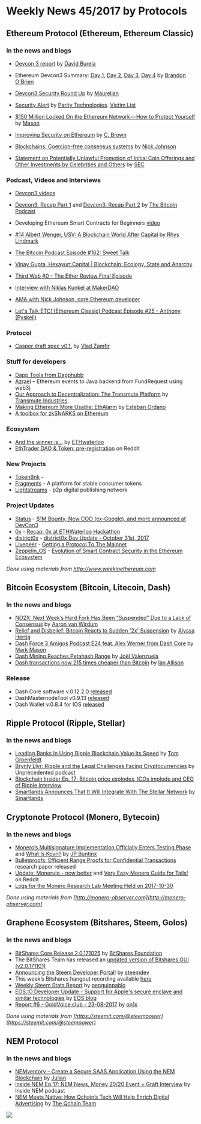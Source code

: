 
# Weekly News 45/2017 by Protocols
## Ethereum Protocol (Ethereum, Ethereum Classic)
### In the news and blogs

* [Devcon 3 report](https://davidburela.wordpress.com/2017/11/02/devcon-3-report-day-1-core-systems) by [David Burela](https://davidburela.wordpress.com/author/davidburela)
* Ethereum Devcon3 Summary: [Day 1](https://techburst.io/ethereum-devcon3-summary-day-1-1de50737d40), [Day 2](https://medium.com/@brandon.obrien/ethereum-devcon3-summary-day-2-b45832d7d748), [Day 3](https://medium.com/@brandon.obrien/ethereum-devcon3-summary-day-3-c374c1dd9f48), [Day 4](https://medium.com/@brandon.obrien/ethereum-devcon3-summary-day-4-a5e87829164e) by [Brandon O'Brien](https://techburst.io/@brandon.obrien)
* [Devcon3 Security Round Up](https://medium.com/@maurelian/devcon3-security-round-up-e7754cd30c23) by [Maurelian](https://medium.com/@maurelian)
* [Security Alert](https://paritytech.io/blog/security-alert.html) by [Parity Technologies](https://paritytech.io/blog.html). [Victim List](https://github.com/barrywhitehat1/Parity2VictimList)
* [$150 Million Locked On the Ethereum Network — How to Protect Yourself](https://medium.com/tokenstandards/150-million-locked-on-the-ethereum-network-how-to-protect-yourself-d687d17ed810) by [Mason](https://medium.com/@masonic_tweets)
* [Improving Security on Ethereum](https://medium.com/@hackdomETH/improving-security-on-ethereum-457fd77ec0ce) by [C. Brown](https://medium.com/@hackdomETH)
* [Blockchains: Coercion-free consensus systems](https://hackernoon.com/blockchains-coercion-free-consensus-systems-30e78b4332ea) by [Nick Johnson](https://hackernoon.com/@weka)

* [Statement on Potentially Unlawful Promotion of Initial Coin Offerings and Other Investments by Celebrities and Others](https://www.sec.gov/news/public-statement/statement-potentially-unlawful-promotion-icos) by [SEC](https://www.sec.gov/)


### Podcast, Videos and Interviews
* [Devcon3 videos](https://www.youtube.com/channel/UCNOfzGXD_C9YMYmnefmPH0g/videos)
* [Devcon3: Recap Part 1](http://thebitcoinpodcast.com/devcon3-recap-part-1/) and [Devcon3: Recap Part 2](http://thebitcoinpodcast.com/devcon3-recap-part-2/) by [The Bitcoin Podcast](http://thebitcoinpodcast.com/)
* Developing Ethereum Smart Contracts for Beginners [video](https://coursetro.com/courses/20/Developing-Ethereum-Smart-Contracts-for-Beginners)

* [#14 Albert Wenger, USV: A Blockchain World After Capital](https://medium.com/@RhysLindmark/14-albert-wenger-usv-a-blockchain-world-after-capital-7a1458ab9877) by [Rhys Lindmark](https://medium.com/@RhysLindmark)
* [The Bitcoin Podcast Episode #162: Sweet Talk](http://thebitcoinpodcast.com/episode-162/)
* [Vinay Gupta, Hexayurt.Capital | Blockchain: Ecology, State and Anarchy](https://www.youtube.com/watch?v=CjrGVIP9lPA&feature=youtu.be)
* [Third Web #0 - The Ether Review Final Episode](https://soundcloud.com/arthurfalls/third-web-0-the-ether-review-final-mixdown)
* [Interview with Niklas Kunkel at MakerDAO](http://www.turingcomplete.co/23934-interviews/94962-interview-with-niklas-kunkel-at-makerdao)
* [AMA with Nick Johnson, core Ethereum developer](https://www.youtube.com/watch?v=7Yk7ObLgeL4&feature=youtu.be&t=556)
* [Let's Talk ETC! (Ethereum Classic) Podcast Episode #25 - Anthony (Pyskell)](https://www.reddit.com/r/EthereumClassic/comments/79kxev/lets_talk_etc_ethereum_classic_25_anthony_pyskell/)


### Protocol
* [Casper draft spec v0.1.](https://github.com/ethereum/research/blob/master/papers/CasperTFG/CasperTFG.pdf) by [Vlad Zamfir](https://twitter.com/vladzamfir) 

### Stuff for developers
* [Dapp Tools from Dapphubb](https://dapp.tools/)
* [Azrael](https://github.com/fundrequest/azrael) – Ethereum events to Java backend from FundRequest using web3j
* [Our Approach to Decentralization: The Transmute Platform](https://medium.com/transmute-techtalk/in-this-post-we-will-explore-our-technical-roadmap-and-comment-on-some-common-questions-asked-of-1ad22b6ac6cd) by [Transmute Industries](https://medium.com/@TransmuteNews) 
* [Making Ethereum More Usable: EthAlarm](https://blog.decentraland.org/making-ethereum-more-usable-ethalarm-233660030d30) by [Esteban Ordano](https://blog.decentraland.org/@eordano)
* [A toolbox for zkSNARKS on Ethereum](https://github.com/JacobEberhardt/ZoKrates)


### Ecosystem
* [And the winner is...](https://ethwaterloo.devpost.com/updates/7638-and-the-winner-is) by [ETHwaterloo](https://ethwaterloo.devpost.com/)
* [EthTrader DAO & Token: pre-registration](https://www.reddit.com/r/ethtrader/comments/79osxq/ethtrader_dao_token_preregistration/) on Reddit

### New Projects
* [TokenBnk](https://tokenbnk.com/) - 
* [Fragments](https://www.frgcoin.com/) - A platform for stable consumer tokens 
* [Lightstreams](https://github.com/lightstreams/lightstreams/blob/master/white-paper.md) - p2p digital publishing network

### Project Updates
* [Status](https://status.im/) - [$1M Bounty, New COO (ex-Google), and more announced at DevCon3](https://blog.status.im/1m-bounty-new-coo-ex-google-and-more-announced-at-devcon3-7c3ed1386a24)
* [0x](https://0xproject.com/) - [Recap: 0x at ETHWaterloo Hackathon](https://blog.0xproject.com/recap-0x-at-ethwaterloo-hackathon-d43e9b658f97)
* [district0x](https://district0x.io/) - [district0x Dev Update - October 31st, 2017](https://blog.district0x.io/district0x-dev-update-october-31st-2017-b7672e3d3f03)
* [Livepeer](https://livepeer.org/) - [Getting a Protocol To The Mainnet](https://medium.com/livepeer-blog/getting-a-protocol-to-the-mainnet-3912bd549d37)
* [Zeppelin_OS](https://zeppelinos.org/) - [Evolution of Smart Contract Security in the Ethereum Ecosystem](https://blog.zeppelinos.org/)


*Done using materials from http://www.weekinethereum.com*

## Bitcoin Ecosystem (Bitcoin, Litecoin, Dash)
### In the news and blogs

* [NO2X: Next Week’s Hard Fork Has Been “Suspended” Due to a Lack of Consensus](https://bitcoinmagazine.com/articles/no2x-next-weeks-hard-fork-has-been-suspended-due-lack-consensus/) by [Aaron van Wirdum](https://bitcoinmagazine.com/authors/aaron-van-wirdum/)
* [Relief and Disbelief: Bitcoin Reacts to Sudden '2x' Suspension](https://www.coindesk.com/relief-disbelief-bitcoin-reacts-sudden-2x-suspension/) by [Alyssa Hertig](https://www.coindesk.com/author/alyssa-hertig/)
* [Dash Force 3 Amigos Podcast E24 feat. Alex Werner from Dash Core](https://www.dashforcenews.com/dash-force-3-amigos-podcast-e24-feat-alex-werner-dash-core/) by [Mark Mason](https://www.dashforcenews.com/author/markm/)
* [Dash Mining Reaches Petahash Range](https://www.dashforcenews.com/dash-mining-reaches-petahash-range/) by [Joël Valenzuela](https://www.dashforcenews.com/author/joelvalenzuela/)
* [Dash transactions now 215 times cheaper than Bitcoin](http://www.ibtimes.co.uk/dash-transactions-now-215-times-cheaper-bitcoin-1646464) by [Ian Allison](http://www.ibtimes.co.uk/reporters/ian-allison)

### Release
*  Dash Core software v.0.12.2.0 [released](https://www.dash.org/forum/threads/version-12-2-release.17807/) 
* DashMasternodeTool v0.9.13 [released](https://www.dash.org/forum/threads/gui-tool-for-running-masternode-with-trezor.13748/page-7#post-145630)
* Dash Wallet v.0.8.4 for IOS [released](https://itunes.apple.com/de/app/dash-wallet/id1206647026?l=en&mt=8)

## Ripple Protocol (Ripple, Stellar)
### In the news and blogs
* [Leading Banks In Using Ripple Blockchain Value Its Speed](https://www.forbes.com/sites/tomgroenfeldt/2017/11/01/leading-banks-in-using-ripple-blockchain-value-its-speed/#7473ac933930) by [Tom Groenfeldt](https://www.forbes.com/sites/tomgroenfeldt/#2a586a6a5004)
* [Brynly Llyr: Ripple and the Legal Challenges Facing Cryptocurrencies](http://unprecedented.libsyn.com/brynly-llyr-ripple-and-the-legal-challenges-facing-cryptocurrencies) by Unprecedented podcast
* [Blockchain Insider Ep. 17: Bitcoin price explodes, ICOs implode and CEO of Ripple Interview](http://fireside.fm/s/Fs_9V6FE+i5DM0L3-)
* [Smartlands Announces That It Will Integrate With The Stellar Network](https://medium.com/@smartlands/smartlands-announces-that-it-will-integrate-with-the-stellar-network-ab2d8c32a25d) by [Smartlands](https://medium.com/@smartlands)


## Cryptonote Protocol (Monero, Bytecoin)
### In the news and blogs
* [Monero’s Multisignature Implementation Officially Enters Testing Phase](https://themerkle.com/moneros-multisignature-implementation-officially-enters-testing-phase/) and [What Is Kovri?](https://themerkle.com/what-is-kovri/) by [JP Buntinx](https://themerkle.com/author/writer10/)
* [Bulletproofs: Efficient Range Proofs for
Confidential Transactions](http://web.stanford.edu/~buenz/pubs/bulletproofs.pdf) research paper released
* [Update: Monerujo - now better](https://www.reddit.com/r/Monero/comments/7ar9k1/update_monerujo_now_better/) and [Very Easy Monero Guide for Tails!](https://www.reddit.com/r/Monero/comments/7agnwc/very_easy_monero_guide_for_tails/) on Reddit
* [Logs for the Monero Research Lab Meeting Held on 2017-10-30](https://getmonero.org/2017/10/30/logs-for-the-Monero-Research-Lab-meeting-held-on-2017-10-30.html)



*Done using materials from [http://monero-observer.com](http://monero-observer.com)* 


## Graphene Ecosystem (Bitshares, Steem, Golos)
### In the news and blogs
* [BitShares Core Release 2.0.171025](https://steemit.com/bitshares/@bitshares.fdn/bitshares-core-release-2-0-171025) by [BitShares Foundation](https://steemit.com/@bitshares.fdn)
* The BitShares Team has released an [updated version of Bitshares GUI (v2.0.171101)](https://steemit.com/bitshares/@billbutler/bitshares-gui-release-v2-0-171101)
* [Announcing the Steem Developer Portal!](https://steemit.com/steemdev/@steemitdev/announcing-the-steem-developer-portal) by [steemdev](https://steemit.com/@steemitdev)
* This week’s Bitshares hangout recording available [here](https://steemit.com/beyondbitcoin/@africa/bitshares-hangout-2017-10-28-beyond-bitcoin-radioshow-raw-recording-for-impatients)
* [Weekly Steem Stats Report](https://steemit.com/steemit/@penguinpablo/weekly-steem-stats-report-monday-october-30-2017) by [penguinpablo](https://steemit.com/@penguinpablo)
* [EOS.IO Developer Update - Support for Apple's secure enclave and similar technologies](https://steemit.com/eos/@dan/eos-io-developer-update-support-for-apple-s-secure-enclave-and-similar-technologies) by [EOS blog](https://steemit.com/@eosio)
*  [Report #6 - GoldVoice.club - 23-08-2017](https://steemit.com/goldvoice/@on1x/report-6-goldvoice-club-23-08-2017) by [on1x](https://steemit.com/@on1x)

*Done using materials from [https://steemit.com/@steempower](https://steemit.com/@steempower)*

## NEM Protocol
### In the news and blogs
* [NEMventory – Create a Secure SAAS Application Using the NEM Blockchain](https://nemflash.io/nemventory-create-secure-saas-application-nem-blockchain/) by [Julian](https://nemflash.io/author/brainofmasses/)
* [Inside NEM Ep 17: NEM News, Money 20/20 Event + Graft Interview](https://www.youtube.com/watch?v=-xczOaQ53qI) by Inside NEM podcast
* [NEM Meets Native: How Qchain’s Tech Will Help Enrich Digital Advertising](https://medium.com/the-qchain-blog/nem-meets-native-how-qchains-tech-will-enrich-digital-advertising-cd8dbfba3c8f) by [The Qchain Team](https://medium.com/@Qchain)

[![](https://steemitimages.com/DQmdkWT6cCPVYNzZASwHD3WZ5hKpHQv7927MvBt8wRYDDEC/image.png)](http://company.cyber.fund/#newsletter)

